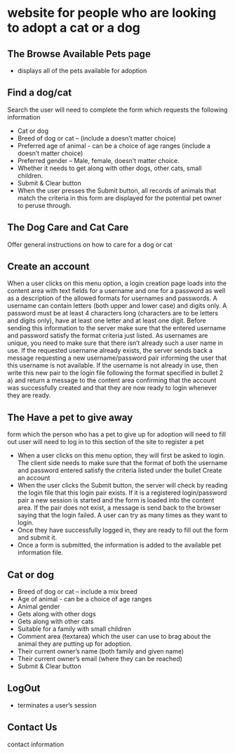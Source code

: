  # website for people who are looking to adopt a cat or a dog
 ## The Browse Available Pets page
 * displays all of the pets available for adoption

## Find a dog/cat 
Search the user will need to complete the form  which requests the following information
* Cat or dog 
* Breed of dog or cat –  (include a doesn’t matter choice) 
* Preferred age of animal -  can be a choice of age ranges (include a doesn’t matter choice) 
* Preferred gender – Male, female, doesn’t matter choice. 
* Whether it needs to get along with other dogs, other cats, small children.   
* Submit & Clear button
* When the user presses the Submit button, all records of animals that match the criteria in this form are displayed for the potential pet owner to peruse through.

  
## The Dog Care and Cat Care
Offer general instructions on how to care for a dog or cat  

## Create an account
When a user clicks on this menu option, a login creation page loads into the 
content area with text fields for a username and one for a password as 
well as a description of the allowed formats for usernames and 
passwords. A username can contain letters (both upper and lower 
case) and digits only. A password must be at least 4 characters long 
(characters are to be letters and digits only), have at least one letter 
and at least one digit.  Before sending this information to the server 
make sure that the entered username and password satisfy the format 
criteria just listed. As usernames are unique, you need to make sure 
that there isn’t already such a user name in use. If the requested 
username already exists, the server sends back a message requesting 
a new username/password pair informing the user that this username is 
not available. If the username is not already in use, then write this new 
pair to the login file following the format specified in bullet 2 a) and 
return a message to the content area confirming that the account was 
successfully created and that they are now ready to login whenever 
they are ready.  

## The Have a pet to give away
form which the person who has a pet to give up for adoption will need to fill out
user will need to log in to this section of the site to register a pet
* When a user clicks on this menu option, they will first be asked to 
login. The client side needs to make sure that the format of both 
the username and password entered satisfy the criteria listed 
under the bullet Create an account
*  When the user clicks the Submit button, the server will check by 
reading the login file that this login pair exists. If it is a registered 
login/password pair a new session is started and the form is loaded into the content area. If the pair does not exist, a message is send back to the browser 
saying that the login failed. A user can try as many times as they 
want to login.
* Once they have successfully logged in, they are ready to fill out 
the form and submit it.
* Once a form is submitted, the information is added to the 
available pet information file. 


## Cat or dog 
* Breed of dog or cat –  include a mix breed  
* Age of animal - can be a choice of age ranges  
* Animal gender 
* Gets along with other dogs 
* Gets along with other cats 
* Suitable for a family with small children 
* Comment area (textarea) which the user can use to brag about the animal they are putting up for adoption. 
* Their current owner’s name (both family and given name) 
* Their current owner’s email (where they can be reached) 
* Submit & Clear button

## LogOut
* terminates a user’s session

## Contact Us
contact information
